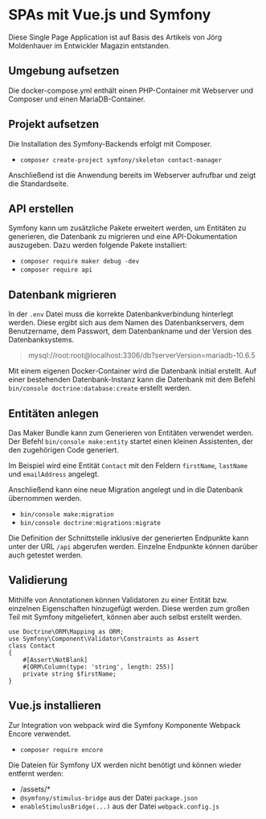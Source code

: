 # SPAs mit Vue.js und Symfony
Diese Single Page Application ist auf Basis des Artikels von Jörg Moldenhauer im Entwickler Magazin entstanden.

## Umgebung aufsetzen
Die docker-compose.yml enthält einen PHP-Container mit Webserver und Composer und einen MariaDB-Container. 

## Projekt aufsetzen
Die Installation des Symfony-Backends erfolgt mit Composer.

* `composer create-project symfony/skeleton contact-manager`

Anschließend ist die Anwendung bereits im Webserver aufrufbar und zeigt die Standardseite.

## API erstellen
Symfony kann um zusätzliche Pakete erweitert werden, um Entitäten zu generieren, die Datenbank zu migrieren und
eine API-Dokumentation auszugeben. Dazu werden folgende Pakete installiert:

* `composer require maker debug -dev`
* `composer require api`

## Datenbank migrieren
In der `.env` Datei muss die korrekte Datenbankverbindung hinterlegt werden. Diese ergibt sich aus dem Namen
des Datenbankservers, dem Benutzername, dem Passwort, dem Datenbankname und der Version des Datenbanksystems.

> mysql://root:root@localhost:3306/db?serverVersion=mariadb-10.6.5

Mit einem eigenen Docker-Container wird die Datenbank initial erstellt. Auf einer bestehenden Datenbank-Instanz
kann die Datenbank mit dem Befehl `bin/console doctrine:database:create` erstellt werden.

## Entitäten anlegen
Das Maker Bundle kann zum Generieren von Entitäten verwendet werden. Der Befehl `bin/console make:entity` startet
einen kleinen Assistenten, der den zugehörigen Code generiert.

Im Beispiel wird eine Entität `Contact` mit den Feldern `firstName`, `lastName` und `emailAddress` angelegt.

Anschließend kann eine neue Migration angelegt und in die Datenbank übernommen werden.

* `bin/console make:migration`
* `bin/console doctrine:migrations:migrate`

Die Definition der Schnittstelle inklusive der generierten Endpunkte kann unter der URL `/api` abgerufen werden.
Einzelne Endpunkte können darüber auch getestet werden.

## Validierung

Mithilfe von Annotationen können Validatoren zu einer Entität bzw. einzelnen Eigenschaften hinzugefügt werden.
Diese werden zum großen Teil mit Symfony mitgeliefert, können aber auch selbst erstellt werden.

```
use Doctrine\ORM\Mapping as ORM;
use Symfony\Component\Validator\Constraints as Assert
class Contact
{
    #[Assert\NotBlank]
    #[ORM\Column(type: 'string', length: 255)]
    private string $firstName;
}
```

## Vue.js installieren

Zur Integration von webpack wird die Symfony Komponente Webpack Encore verwendet.

* `composer require encore`

Die Dateien für Symfony UX werden nicht benötigt und können wieder entfernt werden:

* /assets/*
* `@symfony/stimulus-bridge` aus der Datei `package.json`
* `enableStimulusBridge(...)` aus der Datei `webpack.config.js`
